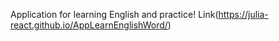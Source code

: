 Application for learning English and practice!
Link(https://julia-react.github.io/AppLearnEnglishWord/)